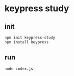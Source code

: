 # keypress study

## init

```sh
npm init keypress-study
npm install keypress
```

## run

```sh
node index.js
```

